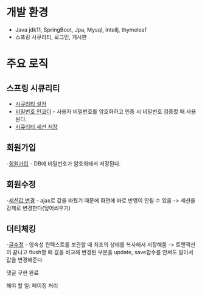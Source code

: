 # 개발 환경
- Java jdk11, SpringBoot, Jpa, Mysql, Intellj, thymeleaf
- 스프링 시큐리티, 로그인, 게시판


# 주요 로직
## 스프링 시큐리티
- [시큐리티 설정](https://github.com/BeomJunPark12/practice/blob/98f355662e93d144e5a55cf299fb9fe0aec5ed20/src/main/java/com/beom/web/config/SecurityConfig.java#L19)
- [비밀번호 인코더](https://github.com/BeomJunPark12/practice/blob/f449c68b48913a0e4a24c1f6cd95f7bbdd3e7123/src/main/java/com/beom/web/config/SecurityConfig.java#L39) - 사용자 비밀번호를 암호화하고 인증 시 비밀번호 검증할 때 사용된다.
- [시큐리티 세션 저장](https://github.com/BeomJunPark12/practice/blob/f449c68b48913a0e4a24c1f6cd95f7bbdd3e7123/src/main/java/com/beom/web/config/auth/PrincipalDetailService.java#L21)

## 회원가입
-[회원가입](https://github.com/BeomJunPark12/practice/blob/f449c68b48913a0e4a24c1f6cd95f7bbdd3e7123/src/main/java/com/beom/web/service/UserService.java#L26) - DB에 비밀번호가 암호화돼서 저장된다. 

## 회원수정
-[세션값 변경](https://github.com/BeomJunPark12/practice/blob/f449c68b48913a0e4a24c1f6cd95f7bbdd3e7123/src/main/java/com/beom/web/controller/api/UserApiController.java#L52) - ajax로 값을 바꿨기 때문에 화면에 바로 반영이 안될 수 있음 -> 세션을 강제로 변경한다(덮어씌우기)

## 더티체킹
-[글수정](https://github.com/BeomJunPark12/practice/blob/f449c68b48913a0e4a24c1f6cd95f7bbdd3e7123/src/main/java/com/beom/web/service/BoardService.java#L70) - 영속성 컨텍스트를 보관할 때 최초의 상태를 복사해서 저장해둠 -> 트랜잭션이 끝나고 flush할 때 값을 비교해 변경된 부분을 update, save함수를 안써도 알아서 값을 변경해준다.



댓글 구현 완료

해야 할 일: 페이징 처리
